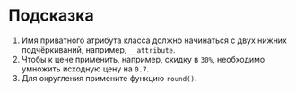 # Подсказка

1. Имя приватного атрибута класса должно начинаться с двух нижних подчёркиваний, например, `__attribute`.
2. Чтобы к цене применить, например, скидку в `30%`, необходимо умножить исходную цену на `0.7`.
3. Для округления примените функцию `round()`.
